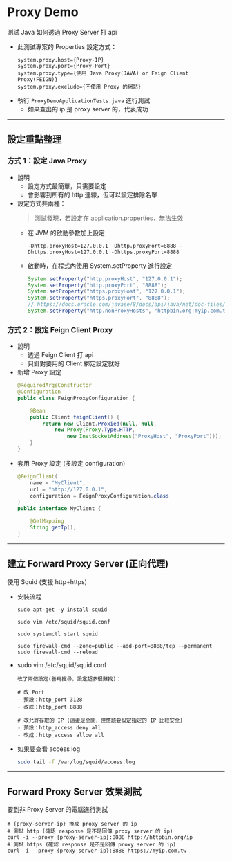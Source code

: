 # Proxy Demo
測試 Java 如何透過 Proxy Server 打 api

- 此測試專案的 Properties 設定方式：
    ```shell
    system.proxy.host={Proxy-IP}
    system.proxy.port={Proxy-Port}
    system.proxy.type={使用 Java Proxy(JAVA) or Feign Client Proxy(FEIGN)}
    system.proxy.exclude={不使用 Proxy 的網站}
    ```
- 執行 `ProxyDemoApplicationTests.java` 進行測試
  - 如果查出的 ip 是 proxy server 的，代表成功

---
## 設定重點整理
### 方式 1：設定 Java Proxy
- 說明
  - 設定方式最簡單，只需要設定
  - 會影響到所有的 http 連線，但可以設定排除名單
- 設定方式共兩種：
  > 測試發現，若設定在 application.properties，無法生效
  - 在 JVM 的啟動參數加上設定
      ```shell
      -Dhttp.proxyHost=127.0.0.1 -Dhttp.proxyPort=8888 -Dhttps.proxyHost=127.0.0.1 -Dhttps.proxyPort=8888
      ```
  - 啟動時，在程式內使用 System.setProperty 進行設定
      ```java
      System.setProperty("http.proxyHost", "127.0.0.1");
      System.setProperty("http.proxyPort", "8888");
      System.setProperty("https.proxyHost", "127.0.0.1");
      System.setProperty("https.proxyPort", "8888");
      // https://docs.oracle.com/javase/8/docs/api/java/net/doc-files/net-properties.html
      System.setProperty("http.nonProxyHosts", "httpbin.org|myip.com.tw|127.*|[::1]");
      ```

### 方式 2：設定 Feign Client Proxy
- 說明
  - 透過 Feign Client 打 api
  - 只針對要用的 Client 綁定設定就好
- 新增 Proxy 設定
    ```java
    @RequiredArgsConstructor
    @Configuration
    public class FeignProxyConfiguration {
    
        @Bean
        public Client feignClient() {
            return new Client.Proxied(null, null,
                new Proxy(Proxy.Type.HTTP,
                    new InetSocketAddress("ProxyHost", "ProxyPort")));
        }
    }
    ```
- 套用 Proxy 設定 (多設定 configuration)
    ```java
    @FeignClient(
        name = "MyClient",
        url = "http://127.0.0.1",
        configuration = FeignProxyConfiguration.class
    )
    public interface MyClient {
    
        @GetMapping
        String getIp();
    }
    ```
---

## 建立 Forward Proxy Server (正向代理)
使用 Squid (支援 http+https)
- 安裝流程
    ```shell
    sudo apt-get -y install squid
    
    sudo vim /etc/squid/squid.conf
    
    sudo systemctl start squid
    
    sudo firewall-cmd --zone=public --add-port=8888/tcp --permanent
    sudo firewall-cmd --reload
    ```
- sudo vim /etc/squid/squid.conf
    ```shell
    改了兩個設定(善用搜尋，設定超多很難找)：
    
    # 改 Port
    - 預設：http_port 3128
    - 改成：http_port 8888
    
    # 改允許存取的 IP (這邊是全開，但應該要設定指定的 IP 比較安全)
    - 預設：http_access deny all
    - 改成：http_access allow all
    ```
- 如果要查看 access log

    ```bash
    sudo tail -f /var/log/squid/access.log
    ```

---
## Forward Proxy Server 效果測試
要到非 Proxy Server 的電腦進行測試
```shell
# {proxy-server-ip} 換成 proxy server 的 ip
# 測試 http (確認 response 是不是回傳 proxy server 的 ip)
curl -i --proxy {proxy-server-ip}:8888 http://httpbin.org/ip
# 測試 https (確認 response 是不是回傳 proxy server 的 ip)
curl -i --proxy {proxy-server-ip}:8888 https://myip.com.tw
```